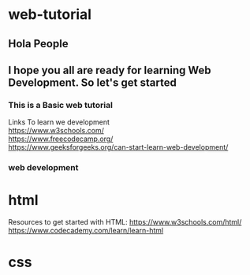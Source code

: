# web-tutorial


## Hola People
## I hope you all are ready for learning Web Development. So let's get started 

### This is a Basic web tutorial 
Links To learn we development<br/>
https://www.w3schools.com/<br/>
https://www.freecodecamp.org/<br/>
https://www.geeksforgeeks.org/can-start-learn-web-development/

### web development
# html
Resources to get started with HTML:
https://www.w3schools.com/html/
https://www.codecademy.com/learn/learn-html
# css

